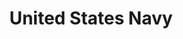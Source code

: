 ---
# This topic lives at
# https://digital.gov/topics/united-states-navy

# Topic Title
title: "United States Navy"

# description — keep it short and clear
summary: ""

# Weight
weight: 1

# For more information on managing topics,
# see https://github.com/GSA/digitalgov.gov/wiki/topics
---